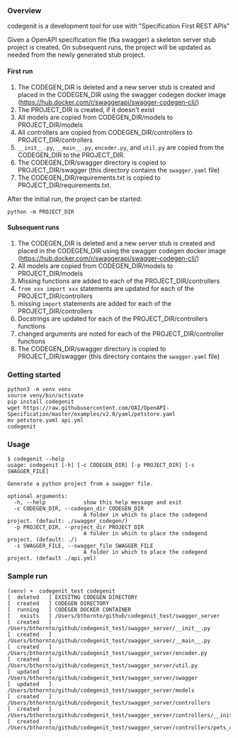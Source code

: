 ### Overview

codegenit is a development tool for use with "Specification First REST APIs"

Given a OpenAPI specification file (fka swagger) a skeleton server stub project is created. On subsequent runs, the project will be updated as needed from the newly generated stub project.

#### First run

1) The CODEGEN_DIR is deleted and a new server stub is created and placed in the CODEGEN_DIR using the swagger codegen docker image (https://hub.docker.com/r/swaggerapi/swagger-codegen-cli/)
2) The PROJECT_DIR is created, if it doesn't exist
3) All models are copied from CODEGEN_DIR/models to PROJECT_DIR/models
4) All controllers are copied from CODEGEN_DIR/controllers to PROJECT_DIR/controllers
5) `__init__.py`, `__main__.py`, `encoder.py`, and `util.py` are copied from the CODEGEN_DIR to the PROJECT_DIR.
6) The CODEGEN_DIR/swagger directory is copied to PROJECT_DIR/swagger (this directory contains the `swagger.yaml` file)
7) The CODEGEN_DIR/requirements.txt is copied to PROJECT_DIR/requirements.txt.

After the initial run, the project can be started:

`python -m PROJECT_DIR`

#### Subsequent runs

1) The CODEGEN_DIR is deleted and a new server stub is created and placed in the CODEGEN_DIR using the swagger codegen docker image (https://hub.docker.com/r/swaggerapi/swagger-codegen-cli/)
2) All models are copied from CODEGEN_DIR/models to PROJECT_DIR/models
3) Missing functions are added to each of the PROJECT_DIR/controllers
4) `from xxx import xxx` statements are updated for each of the PROJECT_DIR/controllers
5) missing `import` statements are added for each of the PROJECT_DIR/controllers
6) Docstrings are updated for each of the PROJECT_DIR/controllers functions
7) changed arguments are noted for each of the PROJECT_DIR/controller functions
8) The CODEGEN_DIR/swagger directory is copied to PROJECT_DIR/swagger (this directory contains the `swagger.yaml` file)


### Getting started

```
python3 -m venv venv
source venv/bin/activate
pip install codegenit
wget https://raw.githubusercontent.com/OAI/OpenAPI-Specification/master/examples/v2.0/yaml/petstore.yaml
mv petstore.yaml api.yml
codegenit
```


### Usage
```
$ codegenit --help
usage: codegenit [-h] [-c CODEGEN_DIR] [-p PROJECT_DIR] [-s SWAGGER_FILE]

Generate a python project from a swagger file.

optional arguments:
  -h, --help            show this help message and exit
  -c CODEGEN_DIR, --codegen_dir CODEGEN_DIR
                        A folder in which to place the codegend project. (default: ./swagger_codegen/)
  -p PROJECT_DIR, --project_dir PROJECT_DIR
                        A folder in which to place the codegend project. (default: ./)
  -s SWAGGER_FILE, --swagger_file SWAGGER_FILE
                        A folder in which to place the codegend project. (default ./api.yml)
```

### Sample run

```
(venv) ➜  codegenit_test codegenit
[  deleted   ] EXISITNG CODEGEN DIRECTORY
[  created   ] CODEGEN DIRECTORY
[  running   ] CODEGEN DOCKER CONTAINER
[   exists   ] /Users/bthornto/github/codegenit_test/swagger_server
[  created   ] /Users/bthornto/github/codegenit_test/swagger_server/__init__.py
[  created   ] /Users/bthornto/github/codegenit_test/swagger_server/__main__.py
[  created   ] /Users/bthornto/github/codegenit_test/swagger_server/encoder.py
[  created   ] /Users/bthornto/github/codegenit_test/swagger_server/util.py
[  updated   ] /Users/bthornto/github/codegenit_test/swagger_server/swagger
[  updated   ] /Users/bthornto/github/codegenit_test/swagger_server/models
[  created   ] /Users/bthornto/github/codegenit_test/swagger_server/controllers
[  created   ] /Users/bthornto/github/codegenit_test/swagger_server/controllers/__init__.py
[  created   ] /Users/bthornto/github/codegenit_test/swagger_server/controllers/pets_controller.py
```
